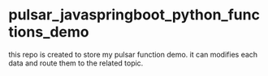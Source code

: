 # pulsar_javaspringboot_python_functions_demo
this repo is created to store my pulsar function demo. it can modifies each data and route them to the related topic.
